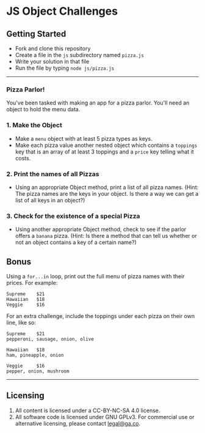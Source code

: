 # JS Object Challenges

## Getting Started
* Fork and clone this repository
* Create a file in the `js` subdirectory named `pizza.js`
* Write your solution in that file
* Run the file by typing `node js/pizza.js`

---

### Pizza Parlor!
You've been tasked with making an app for a pizza parlor. You'll need an object to hold the menu data.

### 1. Make the Object
* Make a `menu` object with at least 5 pizza types as keys.
* Make each pizza value another nested object which contains a `toppings` key that is an array of at least 3 toppings and a `price` key telling what it costs.

### 2. Print the names of all Pizzas
* Using an appropriate Object method, print a list of all pizza names. (Hint: The pizza names are the keys in your object. Is there a way we can get a list of all keys in an object?)

### 3. Check for the existence of a special Pizza
* Using another appropriate Object method, check to see if the parlor offers a `banana` pizza. (Hint: Is there a method that can tell us whether or not an object contains a key of a certain name?)

## Bonus

Using a `for...in` loop, print out the full menu of pizza names with their prices. For example:

```
Supreme    $21
Hawaiian   $18
Veggie     $16
```

For an extra challenge, include the toppings under each pizza on their own line, like so:

```
Supreme    $21
pepperoni, sausage, onion, olive

Hawaiian   $18
ham, pineapple, onion

Veggie     $16
pepper, onion, mushroom
```

---

## Licensing
1. All content is licensed under a CC-BY-NC-SA 4.0 license.
2. All software code is licensed under GNU GPLv3. For commercial use or alternative licensing, please contact legal@ga.co.